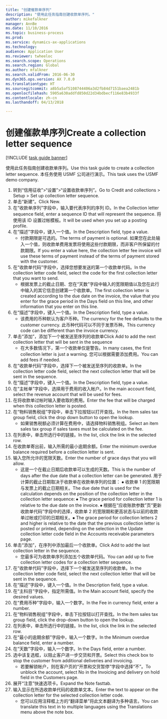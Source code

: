 ```yaml
--- 
title: "创建催款单序列"
description: "使用此任务指南创建收款单序列。"
author: mikefalkner
manager: AnnBe
ms.date: 11/10/2016
ms.topic: business-process
ms.prod: 
ms.service: dynamics-ax-applications
ms.technology: 
audience: Application User
ms.reviewer: twheeloc
ms.search.scope: Operations
ms.search.region: Global
ms.author: mfalkner
ms.search.validFrom: 2016-06-30
ms.dyn365.ops.version: AX 7.0.0
ms.translationtype: HT
ms.sourcegitcommit: a8b5a5af5108744406a3d2fb84d7151baea2481b
ms.openlocfilehash: 5905a630addfd850d22d34bdbecf116e83b4933f
ms.contentlocale: zh-cn
ms.lasthandoff: 04/13/2018

---
```

# <a name="create-a-collection-letter-sequence"></a><span data-ttu-id="dd8f9-103">创建催款单序列</span><span class="sxs-lookup"><span data-stu-id="dd8f9-103">Create a collection letter sequence</span></span>

[!INCLUDE [task guide banner](../../includes/task-guide-banner.md)]

<span data-ttu-id="dd8f9-104">使用此任务指南创建收款单序列。</span><span class="sxs-lookup"><span data-stu-id="dd8f9-104">Use this task guide to create a collection letter sequence.</span></span> <span data-ttu-id="dd8f9-105">本任务使用 USMF 公司进行演示。</span><span class="sxs-lookup"><span data-stu-id="dd8f9-105">This task uses the USMF demo company.</span></span>

1. <span data-ttu-id="dd8f9-106">转到“信用征收”>“设置”>“设置收款单序列”。</span><span class="sxs-lookup"><span data-stu-id="dd8f9-106">Go to Credit and collections > Setup > Set up collection letter sequence.</span></span>
2. <span data-ttu-id="dd8f9-107">单击“新建”。</span><span class="sxs-lookup"><span data-stu-id="dd8f9-107">Click New.</span></span>
3. <span data-ttu-id="dd8f9-108">在“收款单序列”字段中，输入要代表序列的序列 ID。</span><span class="sxs-lookup"><span data-stu-id="dd8f9-108">In the Collection letter sequence field, enter a sequence ID that will represent the sequence.</span></span> <span data-ttu-id="dd8f9-109">将使用该 ID 设置过帐模板。</span><span class="sxs-lookup"><span data-stu-id="dd8f9-109">It will be used when you set up a posting profile.</span></span>
4. <span data-ttu-id="dd8f9-110">在“描述”字段中，键入一个值。</span><span class="sxs-lookup"><span data-stu-id="dd8f9-110">In the Description field, type a value.</span></span>
    * <span data-ttu-id="dd8f9-111">付款期限是可选的。</span><span class="sxs-lookup"><span data-stu-id="dd8f9-111">The terms of payment is optional.</span></span> <span data-ttu-id="dd8f9-112">如果您在此处输入一个值，则收款单费用发票将使用这些付款期限，而非客户所保留的付款期限。</span><span class="sxs-lookup"><span data-stu-id="dd8f9-112">If you enter a value here, the collection letter fee invoice will use these terms of payment instead of the terms of payment stored with the customer.</span></span>  
5. <span data-ttu-id="dd8f9-113">在“收款单代码”字段中，选择您想要发送的第一个收款单代码。</span><span class="sxs-lookup"><span data-stu-id="dd8f9-113">In the collection letter code field, select the code for the first collection letter that you want to send.</span></span>
    * <span data-ttu-id="dd8f9-114">根据发票上的截止日期、您在“天数”字段中输入的宽限期值以及您在此行中输入的其它信息创建第一个收款单。</span><span class="sxs-lookup"><span data-stu-id="dd8f9-114">The first collection letter is created according to the due date on the invoice, the value that you enter for the grace period in the Days field on this line, and other information that you enter on this line.</span></span>  
6. <span data-ttu-id="dd8f9-115">在“描述”字段中，键入一个值。</span><span class="sxs-lookup"><span data-stu-id="dd8f9-115">In the Description field, type a value.</span></span>
    * <span data-ttu-id="dd8f9-116">该费用的币种默认为客户币种。</span><span class="sxs-lookup"><span data-stu-id="dd8f9-116">The currency for the fee defaults to the customer currency.</span></span> <span data-ttu-id="dd8f9-117">此币种代码可以不同于发票币种。</span><span class="sxs-lookup"><span data-stu-id="dd8f9-117">This currency code can be different than the invoice currency.</span></span>  
7. <span data-ttu-id="dd8f9-118">单击“添加”，添加下一个被发送至序列的收款单</span><span class="sxs-lookup"><span data-stu-id="dd8f9-118">Click Add to add the next collection letter that will be sent in the sequence</span></span>
    * <span data-ttu-id="dd8f9-119">在大多数情况下，第一个收款单仅是警告。</span><span class="sxs-lookup"><span data-stu-id="dd8f9-119">In many cases, the first collection letter is just a warning.</span></span> <span data-ttu-id="dd8f9-120">您可以根据需要添加费用。</span><span class="sxs-lookup"><span data-stu-id="dd8f9-120">You can add fees if needed.</span></span>  
8. <span data-ttu-id="dd8f9-121">在“收款单代码”字段中，选择下一个被发送至序列的收款单。</span><span class="sxs-lookup"><span data-stu-id="dd8f9-121">In the collection letter code field, select the next collection letter that will be sent in the sequence.</span></span>
9. <span data-ttu-id="dd8f9-122">在“描述”字段中，键入一个值。</span><span class="sxs-lookup"><span data-stu-id="dd8f9-122">In the Description field, type a value.</span></span>
10. <span data-ttu-id="dd8f9-123">在“主帐单”字段中，选择用于费用的收入帐户。</span><span class="sxs-lookup"><span data-stu-id="dd8f9-123">In the main account field, select the revenue account that will be used for fees.</span></span>
11. <span data-ttu-id="dd8f9-124">在将收款单过帐时输入要收取的费用。</span><span class="sxs-lookup"><span data-stu-id="dd8f9-124">Enter the fee that will be charged when this collection letter is posted.</span></span>
12. <span data-ttu-id="dd8f9-125">在“物料销售税组”字段中，单击下拉按钮以打开查找。</span><span class="sxs-lookup"><span data-stu-id="dd8f9-125">In the Item sales tax group field, click the drop down button to open the lookup.</span></span>
    * <span data-ttu-id="dd8f9-126">如果销售税额必须计算在费用中，请选择物料销售税组。</span><span class="sxs-lookup"><span data-stu-id="dd8f9-126">Select an item sales tax group if sales taxes must be calculated on the fee.</span></span>  
13. <span data-ttu-id="dd8f9-127">在列表中，单击所选行中的链接。</span><span class="sxs-lookup"><span data-stu-id="dd8f9-127">In the list, click the link in the selected row.</span></span>
14. <span data-ttu-id="dd8f9-128">在收款单寄出前，输入所需的最小逾期余额。</span><span class="sxs-lookup"><span data-stu-id="dd8f9-128">Enter the minimum overdue balance required before a collection letter is sent.</span></span>
15. <span data-ttu-id="dd8f9-129">输入您所允许的宽限天数。</span><span class="sxs-lookup"><span data-stu-id="dd8f9-129">Enter the number of grace days that you will allow.</span></span>
    * <span data-ttu-id="dd8f9-130">这是一个在截止日期后收款单可以生成的天数。</span><span class="sxs-lookup"><span data-stu-id="dd8f9-130">This is the number of days after the due date that a collection letter can be generated.</span></span> <span data-ttu-id="dd8f9-131">用于计算的截止日期取决于收款单在收款单序列的位置：   ⦁    收款单 1 的宽限期与发票上的截止日期相关。</span><span class="sxs-lookup"><span data-stu-id="dd8f9-131">The due date that is used for the calculation depends on the position of the collection letter in the collection letter sequence:   ⦁    The grace period for collection letter 1 is relative to the due date on the invoice.</span></span>  <span data-ttu-id="dd8f9-132">⦁ 根据在“应收账款参数”页“更新收款单代码”字段中的选择，收款单 2 的宽限期和更高状态与以前的收款单过帐或打印的日期相关。</span><span class="sxs-lookup"><span data-stu-id="dd8f9-132">⦁ The grace period for collection letters 2 and higher is relative to the date that the previous collection letter is posted or printed, depending on the selection in the Update collection letter code field in the Accounts receivable parameters page.</span></span>  
16. <span data-ttu-id="dd8f9-133">单击“添加”，在序列中添加最后一个收款单。</span><span class="sxs-lookup"><span data-stu-id="dd8f9-133">Click Add to add the last collection letter in the sequence.</span></span>
    * <span data-ttu-id="dd8f9-134">您最多可为收款单序列添加五个收款单代码。</span><span class="sxs-lookup"><span data-stu-id="dd8f9-134">You can add up to five collection letter codes for a collection letter sequence.</span></span>  
17. <span data-ttu-id="dd8f9-135">在“收款单代码”字段中，选择下一个被发送至序列的收款单。</span><span class="sxs-lookup"><span data-stu-id="dd8f9-135">In the collection letter code field, select the next collection letter that will be sent in the sequence.</span></span>
18. <span data-ttu-id="dd8f9-136">在“描述”字段中，键入一个值。</span><span class="sxs-lookup"><span data-stu-id="dd8f9-136">In the Description field, type a value.</span></span>
19. <span data-ttu-id="dd8f9-137">在“主科目”字段中，指定所需值。</span><span class="sxs-lookup"><span data-stu-id="dd8f9-137">In the Main account field, specify the desired values.</span></span>
20. <span data-ttu-id="dd8f9-138">在“费用币种”字段中，输入一个数字。</span><span class="sxs-lookup"><span data-stu-id="dd8f9-138">In the Fee in currency field, enter a number.</span></span>
21. <span data-ttu-id="dd8f9-139">在“物料销售税组”字段中，单击下拉按钮以打开查找。</span><span class="sxs-lookup"><span data-stu-id="dd8f9-139">In the Item sales tax group field, click the drop-down button to open the lookup.</span></span>
22. <span data-ttu-id="dd8f9-140">在列表中，单击所选行中的链接。</span><span class="sxs-lookup"><span data-stu-id="dd8f9-140">In the list, click the link in the selected row.</span></span>
23. <span data-ttu-id="dd8f9-141">在“最小的逾期余额”字段中，输入一个数字。</span><span class="sxs-lookup"><span data-stu-id="dd8f9-141">In the Minimum overdue balance field, enter a number.</span></span>
24. <span data-ttu-id="dd8f9-142">在“天数”字段中，输入一个数字。</span><span class="sxs-lookup"><span data-stu-id="dd8f9-142">In the Days field, enter a number.</span></span>
25. <span data-ttu-id="dd8f9-143">选中该复选框，以阻止客户进一步交货和开票。</span><span class="sxs-lookup"><span data-stu-id="dd8f9-143">Select this check box to stop the customer from additional deliveries and invoicing.</span></span>
    * <span data-ttu-id="dd8f9-144">若要解锁帐户，则在客户页的“开票和交货暂停”字段中选择“不”。</span><span class="sxs-lookup"><span data-stu-id="dd8f9-144">To unblock the account, select No in the Invoicing and delivery on hold field in the Customers page.</span></span>  
26. <span data-ttu-id="dd8f9-145">展开“注意”快速选项卡。</span><span class="sxs-lookup"><span data-stu-id="dd8f9-145">Expand the Note fasttab.</span></span>
27. <span data-ttu-id="dd8f9-146">输入显示在所选收款单代码的收款单文本。</span><span class="sxs-lookup"><span data-stu-id="dd8f9-146">Enter the text to appear on the collection letter for the selected collection letter code.</span></span>
    * <span data-ttu-id="dd8f9-147">您可以应用注释框上方的“翻译菜单”将此文本翻译为多种语言。</span><span class="sxs-lookup"><span data-stu-id="dd8f9-147">You can translate this text in to multiple languages using the Translations menu above the note box.</span></span>  


